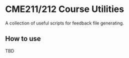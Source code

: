 # CME211/212 Course Utilities
A collection of useful scripts for feedback file generating.

## How to use
TBD